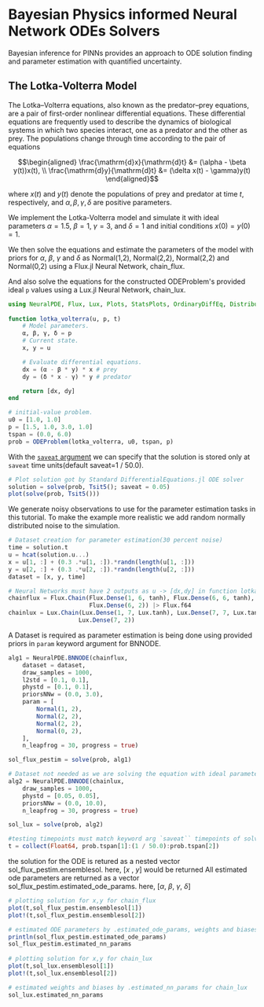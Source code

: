 # Bayesian Physics informed Neural Network ODEs Solvers

Bayesian inference for PINNs provides an approach to ODE solution finding and parameter estimation with quantified uncertainty.

## The Lotka-Volterra Model

The Lotka–Volterra equations, also known as the predator–prey equations, are a pair of first-order nonlinear differential equations.
These differential equations are frequently used to describe the dynamics of biological systems in which two species interact, one as a predator and the other as prey.
The populations change through time according to the pair of equations

```math
\begin{aligned}
\frac{\mathrm{d}x}{\mathrm{d}t} &= (\alpha - \beta y(t))x(t), \\
\frac{\mathrm{d}y}{\mathrm{d}t} &= (\delta x(t) - \gamma)y(t)
\end{aligned}
``` 

where $x(t)$ and $y(t)$ denote the populations of prey and predator at time $t$, respectively, and $\alpha, \beta, \gamma, \delta$ are positive parameters.

We implement the Lotka-Volterra model and simulate it with ideal parameters $\alpha = 1.5$, $\beta = 1$, $\gamma = 3$, and $\delta = 1$ and initial conditions $x(0) = y(0) = 1$. 

We then solve the equations and estimate the parameters of the model with priors for $\alpha$, $\beta$, $\gamma$ and $\delta$ as  Normal(1,2), Normal(2,2), Normal(2,2) and Normal(0,2) using a Flux.jl Neural Network, chain_flux.

And also solve the equations for the constructed ODEProblem's provided ideal `p` values using a Lux.jl Neural Network, chain_lux.

```julia
using NeuralPDE, Flux, Lux, Plots, StatsPlots, OrdinaryDiffEq, Distributions 
 
function lotka_volterra(u, p, t)
    # Model parameters.
    α, β, γ, δ = p
    # Current state.
    x, y = u

    # Evaluate differential equations.
    dx = (α - β * y) * x # prey
    dy = (δ * x - γ) * y # predator

    return [dx, dy]
end

# initial-value problem.
u0 = [1.0, 1.0]
p = [1.5, 1.0, 3.0, 1.0]
tspan = (0.0, 6.0)
prob = ODEProblem(lotka_volterra, u0, tspan, p)

```
With the [`saveat` argument](https://docs.sciml.ai/latest/basics/common_solver_opts/) we can specify that the solution is stored only at `saveat` time units(default saveat=1 / 50.0).

```julia
# Plot solution got by Standard DifferentialEquations.jl ODE solver
solution = solve(prob, Tsit5(); saveat = 0.05)
plot(solve(prob, Tsit5()))

```

We generate noisy observations to use for the parameter estimation tasks in this tutorial.
To make the example more realistic we add random normally distributed noise to the simulation.


```julia
# Dataset creation for parameter estimation(30 percent noise)
time = solution.t
u = hcat(solution.u...)
x = u[1, :] + (0.3 .*u[1, :]).*randn(length(u[1, :]))
y = u[2, :] + (0.3 .*u[2, :]).*randn(length(u[2, :]))
dataset = [x, y, time]

# Neural Networks must have 2 outputs as u -> [dx,dy] in function lotka_volterra()
chainflux = Flux.Chain(Flux.Dense(1, 6, tanh), Flux.Dense(6, 6, tanh), 
                       Flux.Dense(6, 2)) |> Flux.f64
chainlux = Lux.Chain(Lux.Dense(1, 7, Lux.tanh), Lux.Dense(7, 7, Lux.tanh),
                    Lux.Dense(7, 2))

```
A Dataset is required as parameter estimation is being done using provided priors in `param` keyword argument for BNNODE.

```julia
alg1 = NeuralPDE.BNNODE(chainflux,
    dataset = dataset,
    draw_samples = 1000,
    l2std = [0.1, 0.1],
    phystd = [0.1, 0.1],
    priorsNNw = (0.0, 3.0),
    param = [
        Normal(1, 2),
        Normal(2, 2),
        Normal(2, 2),
        Normal(0, 2),
    ],
    n_leapfrog = 30, progress = true)

sol_flux_pestim = solve(prob, alg1)

# Dataset not needed as we are solving the equation with ideal parameters
alg2 = NeuralPDE.BNNODE(chainlux,
    draw_samples = 1000,
    phystd = [0.05, 0.05],
    priorsNNw = (0.0, 10.0),
    n_leapfrog = 30, progress = true)

sol_lux = solve(prob, alg2)

#testing timepoints must match keyword arg `saveat`` timepoints of solve() call
t = collect(Float64, prob.tspan[1]:(1 / 50.0):prob.tspan[2]) 

```

the solution for the ODE is retured as a nested vector sol_flux_pestim.ensemblesol.
here, [$x$ , $y$] would be returned
All estimated ode parameters are returned as a vector sol_flux_pestim.estimated_ode_params.
here, [$\alpha$, $\beta$, $\gamma$, $\delta$] 

```julia
# plotting solution for x,y for chain_flux
plot(t,sol_flux_pestim.ensemblesol[1])
plot!(t,sol_flux_pestim.ensemblesol[2])

# estimated ODE parameters by .estimated_ode_params, weights and biases by .estimated_nn_params
println(sol_flux_pestim.estimated_ode_params)
sol_flux_pestim.estimated_nn_params
 
# plotting solution for x,y for chain_lux
plot(t,sol_lux.ensemblesol[1])
plot!(t,sol_lux.ensemblesol[2])

# estimated weights and biases by .estimated_nn_params for chain_lux 
sol_lux.estimated_nn_params

```